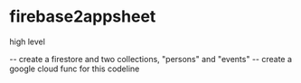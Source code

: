 # firebase2appsheet




high level


-- create a firestore and two collections, "persons" and "events"
-- create a google cloud func for this codeline
